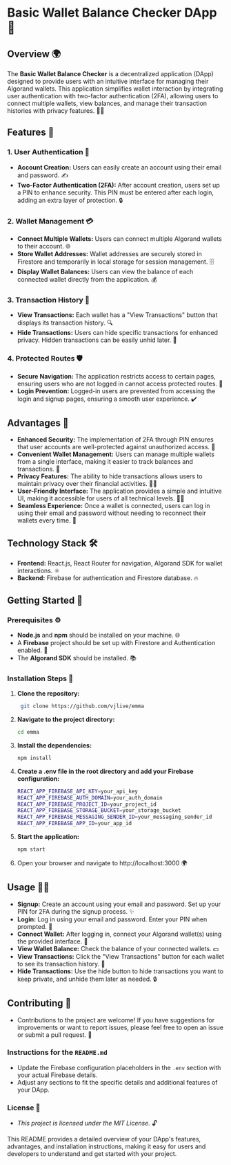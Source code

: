 # Basic Wallet Balance Checker DApp 🚀

## Overview 🌍

The **Basic Wallet Balance Checker** is a decentralized application (DApp) designed to provide users with an intuitive interface for managing their Algorand wallets. This application simplifies wallet interaction by integrating user authentication with two-factor authentication (2FA), allowing users to connect multiple wallets, view balances, and manage their transaction histories with privacy features. 🔐💼

## Features 🌟

### 1. User Authentication 🔑
- **Account Creation:** Users can easily create an account using their email and password. ✍️
- **Two-Factor Authentication (2FA):** After account creation, users set up a PIN to enhance security. This PIN must be entered after each login, adding an extra layer of protection. 🔒

### 2. Wallet Management 💳
- **Connect Multiple Wallets:** Users can connect multiple Algorand wallets to their account. 🌐
- **Store Wallet Addresses:** Wallet addresses are securely stored in Firestore and temporarily in local storage for session management. 🗄️
- **Display Wallet Balances:** Users can view the balance of each connected wallet directly from the application. 💰

### 3. Transaction History 📜
- **View Transactions:** Each wallet has a "View Transactions" button that displays its transaction history. 🔍
- **Hide Transactions:** Users can hide specific transactions for enhanced privacy. Hidden transactions can be easily unhid later. 👻

### 4. Protected Routes 🛡️
- **Secure Navigation:** The application restricts access to certain pages, ensuring users who are not logged in cannot access protected routes. 🚫
- **Login Prevention:** Logged-in users are prevented from accessing the login and signup pages, ensuring a smooth user experience. ✔️

## Advantages 🎯

- **Enhanced Security:** The implementation of 2FA through PIN ensures that user accounts are well-protected against unauthorized access. 🔐
- **Convenient Wallet Management:** Users can manage multiple wallets from a single interface, making it easier to track balances and transactions. 📱
- **Privacy Features:** The ability to hide transactions allows users to maintain privacy over their financial activities. 🕵️‍♂️
- **User-Friendly Interface:** The application provides a simple and intuitive UI, making it accessible for users of all technical levels. 👨‍💻
- **Seamless Experience:** Once a wallet is connected, users can log in using their email and password without needing to reconnect their wallets every time. 🔄

## Technology Stack 🛠️

- **Frontend:** React.js, React Router for navigation, Algorand SDK for wallet interactions. ⚛️
- **Backend:** Firebase for authentication and Firestore database. 🔥

## Getting Started 🚀

### Prerequisites ⚙️

- **Node.js** and **npm** should be installed on your machine. 🌐
- A **Firebase** project should be set up with Firestore and Authentication enabled. 🔑
- The **Algorand SDK** should be installed. 📚

### Installation Steps 📝

1. **Clone the repository:**
   ```bash
    git clone https://github.com/vjlive/emma

2. **Navigate to the project directory:**

   ```bash
   cd emma

3. **Install the dependencies:**

   ```bash
   npm install

4. **Create a .env file in the root directory and add your Firebase configuration:**

   ```bash
   REACT_APP_FIREBASE_API_KEY=your_api_key
   REACT_APP_FIREBASE_AUTH_DOMAIN=your_auth_domain
   REACT_APP_FIREBASE_PROJECT_ID=your_project_id
   REACT_APP_FIREBASE_STORAGE_BUCKET=your_storage_bucket
   REACT_APP_FIREBASE_MESSAGING_SENDER_ID=your_messaging_sender_id
   REACT_APP_FIREBASE_APP_ID=your_app_id

5. **Start the application:**

   ```bash
   npm start

6. Open your browser and navigate to http://localhost:3000 🌍

## Usage 🧑‍💻

- **Signup:** Create an account using your email and password. Set up your PIN for 2FA during the signup process. ✨
- **Login:** Log in using your email and password. Enter your PIN when prompted. 🔐
- **Connect Wallet:** After logging in, connect your Algorand wallet(s) using the provided interface. 💼
- **View Wallet Balance:** Check the balance of your connected wallets. 💵
- **View Transactions:** Click the "View Transactions" button for each wallet to see its transaction history. 📜
- **Hide Transactions:** Use the hide button to hide transactions you want to keep private, and unhide them later as needed. 🔒

## Contributing 🤝

- Contributions to the project are welcome! If you have suggestions for improvements or want to report issues, please feel free to open an issue or submit a pull request. 🌟


### Instructions for the `README.md`

- Update the Firebase configuration placeholders in the `.env` section with your actual Firebase details.
- Adjust any sections to fit the specific details and additional features of your DApp.

### License 📜
- *This project is licensed under the MIT License.* 🔓

This README provides a detailed overview of your DApp's features, advantages, and installation instructions, making it easy for users and developers to understand and get started with your project.
